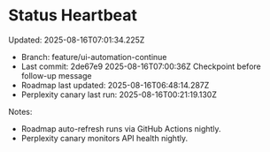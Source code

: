 # Status Heartbeat

Updated: 2025-08-16T07:01:34.225Z

- Branch: feature/ui-automation-continue
- Last commit: 2de67e9 2025-08-16T07:00:36Z Checkpoint before follow-up message
- Roadmap last updated: 2025-08-16T06:48:14.287Z
- Perplexity canary last run: 2025-08-16T00:21:19.130Z

Notes:
- Roadmap auto-refresh runs via GitHub Actions nightly.
- Perplexity canary monitors API health nightly.
